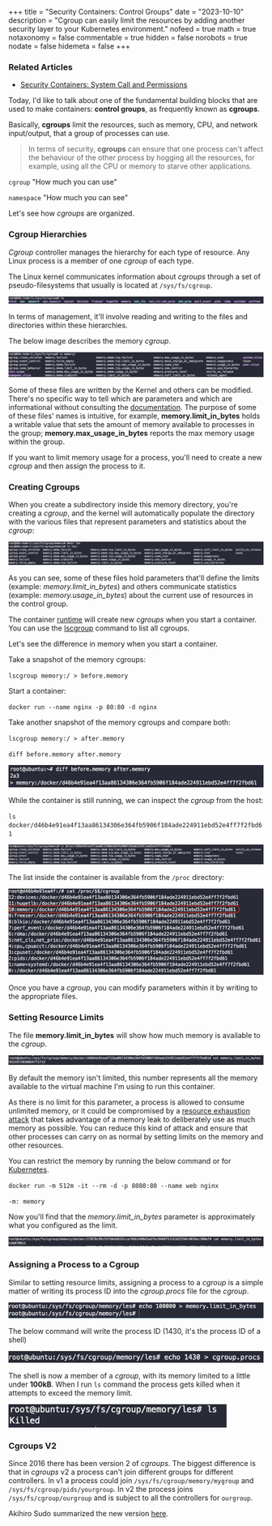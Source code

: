 +++
title = "Security Containers: Control Groups"
date = "2023-10-10"
description = "Cgroup can easily limit the resources by adding another security layer to your Kubernetes environment."
nofeed = true
math = true
notaxonomy = false
commentable = true
hidden = false
norobots = true
nodate = false
hidemeta = false
+++

### Related Articles

- [Security Containers: System Call and Permissions](https://blog.ugulino.com/posts/12_apr_22/)


Today, I'd like to talk about one of the fundamental building blocks that are used to make containers: **control groups**, as frequently known as **cgroups**.

Basically, **cgroups** limit the resources, such as memory, CPU, and network input/output, that a group of processes can use.

> In terms of security, **cgroups** can ensure that one process can't affect the behaviour of the other process by hogging all the resources, for example, using all the CPU or memory to starve other applications.

`cgroup` "How much you can use"

`namespace` "How much you can see"

Let's see how *cgroups* are organized.

### Cgroup Hierarchies

*Cgroup* controller manages the hierarchy for each type of resource. Any Linux process is a member of one *cgroup* of each type.

The Linux kernel communicates information about *cgroups* through a set of pseudo-filesystems that usually is located at `/sys/fs/cgroup`.

![Image alt](images/cgroup_ls.png)

In terms of management, it'll involve reading and writing to the files and directories within these hierarchies.

The below image describes the memory *cgroup*.

![Image alt](images/memory_cgroup.png)

Some of these files are written by the Kernel and others can be modified. There's  no specific way to tell which are parameters and which are informational without consulting the [documentation](https://www.kernel.org/doc/html/latest/admin-guide/cgroup-v1/memory.html). The purpose of some of these files' names is intuitive, for example, **memory.limit_in_bytes** holds a writable value that sets the amount of memory available to processes in the group; **memory.max_usage_in_bytes** reports the max memory usage within the group.

If you want to limit memory usage for a process, you'll need to create a new *cgroup* and then assign the process to it.

### Creating Cgroups

When you create a subdirectory inside this memory directory, you're creating a *cgroup*, and the kernel will automatically populate the directory with the various files that represent parameters and statistics about the *cgroup*:

![Image alt](images/new_cgroup.png)

As you can see, some of these files hold parameters that'll define the limits (example: *memory.limit_in_bytes*) and others communicate statistics (example: *memory.usage_in_bytes*) about the current use of resources in the control group.

The container [runtime](https://kubernetes.io/docs/setup/production-environment/container-runtimes/) will create new *cgroups* when you start a container. You can use the [lscgroup](https://linux.die.net/man/1/lscgroup) command to list all cgroups.

Let's see the difference in memory when you start a container.

Take a snapshot of the memory cgroups:

`lscgroup memory:/ > before.memory`

Start a container:

`docker run --name nginx -p 80:80 -d nginx`

Take another snapshot of the memory cgroups and compare both:

`lscgroup memory:/ > after.memory`

`diff before.memory after.memory`

![Image alt](images/diff_cgroups.png)

While the container is still running, we can inspect the *cgroup* from the host:

`ls docker/d46b4e91ea4f13aa86134306e364fb5906f184ade224911ebd52e4ff7f2fbd61`

![Image alt](images/inspect_cgroup.png)

The list inside the container is available from the `/proc` directory:

![Image alt](images/cgroup_pod.png)

Once you have a *cgroup*, you can modify parameters within it by writing to the appropriate files.

### Setting Resource Limits

The file **memory.limit_in_bytes** will show how much memory is available to the *cgroup*.

![Image alt](images/mem_limits.png)

By default the memory isn't limited, this number represents all the memory available to the virtual machine I'm using to run this container.

As there is no limit for this parameter, a process is allowed to consume unlimited memory, or it could be compromised by a [resource exhaustion attack](https://en.wikipedia.org/wiki/Resource_exhaustion_attack) that takes advantage of a memory leak to deliberately use as much memory as possible. You can reduce this kind of attack and ensure that other processes can carry on as normal by setting limits on the memory and other resources.

You can restrict the memory by running the below command or for [Kubernetes](https://kubernetes.io/docs/concepts/configuration/manage-resources-containers/).

`docker run -m 512m -it --rm -d -p 8080:80 --name web nginx`

`-m: memory`

Now you'll find that the *memory.limit_in_bytes* parameter is approximately what you configured as the limit.

![Image alt](images/mem_limits_new.png)

### Assigning a Process to a Cgroup

Similar to setting resource limits, assigning a process to a *cgroup* is a simple matter of writing its process ID into the *cgroup.procs* file for the *cgroup*.

![Image alt](images/set_memory.png)

The below command will write the process ID (1430, it's the process ID of a shell)

![Image alt](images/id.png)

The shell is now a member of a *cgroup*, with its memory limited to a little under **100kB**. When I run `ls` command the process gets killed when it attempts to exceed the memory limit.

![Image alt](images/killed.png)

### Cgroups V2

Since 2016 there has been version 2 of *cgroups*. The biggest difference is that in *cgroups* v2 a process can't join different groups for different controllers. In v1 a process could join `/sys/fs/cgroup/memory/mygroup` and `/sys/fs/cgroup/pids/yourgroup`. In v2 the process joins `/sys/fs/cgroup/ourgroup` and is subject to all the controllers for `ourgroup`.

Akihiro Sudo summarized the new version [here](https://medium.com/nttlabs/cgroup-v2-596d035be4d7).